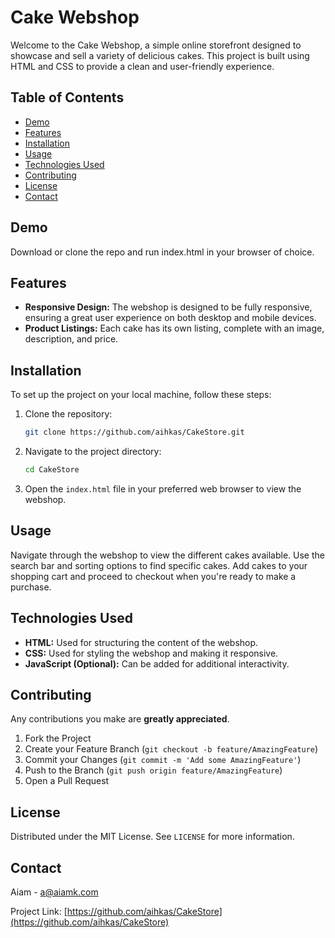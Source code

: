 # Cake Webshop

Welcome to the Cake Webshop, a simple online storefront designed to showcase and sell a variety of delicious cakes. This project is built using HTML and CSS to provide a clean and user-friendly experience.

## Table of Contents

- [Demo](#demo)
- [Features](#features)
- [Installation](#installation)
- [Usage](#usage)
- [Technologies Used](#technologies-used)
- [Contributing](#contributing)
- [License](#license)
- [Contact](#contact)

## Demo

Download or clone the repo and run index.html in your browser of choice.

## Features

- **Responsive Design:** The webshop is designed to be fully responsive, ensuring a great user experience on both desktop and mobile devices.
- **Product Listings:** Each cake has its own listing, complete with an image, description, and price.

## Installation

To set up the project on your local machine, follow these steps:

1. Clone the repository:
   ```sh
   git clone https://github.com/aihkas/CakeStore.git
   ```

2. Navigate to the project directory:
   ```sh
   cd CakeStore
   ```

3. Open the `index.html` file in your preferred web browser to view the webshop.

## Usage

Navigate through the webshop to view the different cakes available. Use the search bar and sorting options to find specific cakes. Add cakes to your shopping cart and proceed to checkout when you're ready to make a purchase.

## Technologies Used

- **HTML:** Used for structuring the content of the webshop.
- **CSS:** Used for styling the webshop and making it responsive.
- **JavaScript (Optional):** Can be added for additional interactivity.

## Contributing

Any contributions you make are **greatly appreciated**.

1. Fork the Project
2. Create your Feature Branch (`git checkout -b feature/AmazingFeature`)
3. Commit your Changes (`git commit -m 'Add some AmazingFeature'`)
4. Push to the Branch (`git push origin feature/AmazingFeature`)
5. Open a Pull Request

## License

Distributed under the MIT License. See `LICENSE` for more information.

## Contact

Aiam - [a@aiamk.com](mailto:a@aiamk.com)

Project Link: [https://github.com/aihkas/CakeStore](https://github.com/aihkas/CakeStore)
